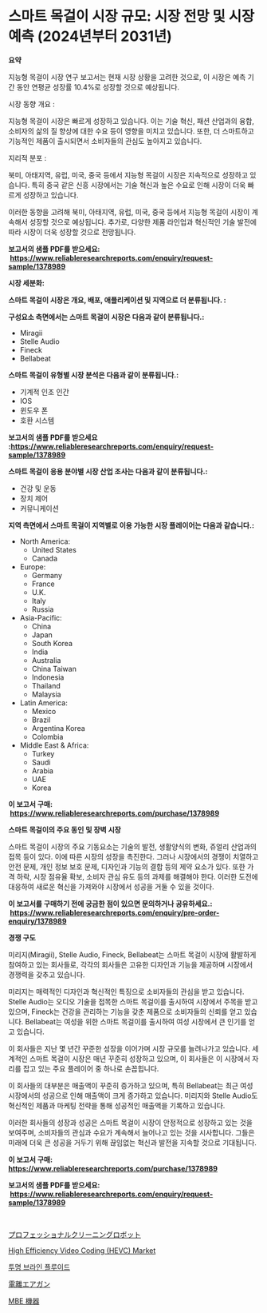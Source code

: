 <p><h1>스마트 목걸이 시장 규모: 시장 전망 및 시장 예측 (2024년부터 2031년)</h1></p><p><strong>요약</strong></p>
<p><p>지능형 목걸이 시장 연구 보고서는 현재 시장 상황을 고려한 것으로, 이 시장은 예측 기간 동안 연평균 성장률 10.4%로 성장할 것으로 예상됩니다.</p><p>시장 동향 개요 :</p><p>지능형 목걸이 시장은 빠르게 성장하고 있습니다. 이는 기술 혁신, 패션 산업과의 융합, 소비자의 삶의 질 향상에 대한 수요 등이 영향을 미치고 있습니다. 또한, 더 스마트하고 기능적인 제품이 출시되면서 소비자들의 관심도 높아지고 있습니다.</p><p>지리적 분포 :</p><p>북미, 아태지역, 유럽, 미국, 중국 등에서 지능형 목걸이 시장은 지속적으로 성장하고 있습니다. 특히 중국 같은 신흥 시장에서는 기술 혁신과 높은 수요로 인해 시장이 더욱 빠르게 성장하고 있습니다.</p><p>이러한 동향을 고려해 북미, 아태지역, 유럽, 미국, 중국 등에서 지능형 목걸이 시장이 계속해서 성장할 것으로 예상됩니다. 추가로, 다양한 제품 라인업과 혁신적인 기술 발전에 따라 시장이 더욱 성장할 것으로 전망됩니다.</p></p>
<p><strong>보고서의 샘플 PDF를 받으세요: &nbsp;<a href="https://www.reliableresearchreports.com/enquiry/request-sample/1378989">https://www.reliableresearchreports.com/enquiry/request-sample/1378989</a></strong></p>
<p><strong>시장 세분화:</strong></p>
<p><strong> 스마트 목걸이 시장은 개요, 배포, 애플리케이션 및 지역으로 더 분류됩니다. :</strong></p>
<p><strong>구성요소 측면에서는 스마트 목걸이 시장은 다음과 같이 분류됩니다.:</strong></p>
<p><ul><li>Miragii</li><li>Stelle Audio</li><li>Fineck</li><li>Bellabeat</li></ul></p>
<p><strong> 스마트 목걸이 유형별 시장 분석은 다음과 같이 분류됩니다.:</strong></p>
<p><ul><li>기계적 인조 인간</li><li>IOS</li><li>윈도우 폰</li><li>호환 시스템</li></ul></p>
<p><strong>보고서의 샘플 PDF를 받으세요 :<a href="https://www.reliableresearchreports.com/enquiry/request-sample/1378989">https://www.reliableresearchreports.com/enquiry/request-sample/1378989</a></strong></p>
<p><strong> 스마트 목걸이 응용 분야별 시장 산업 조사는 다음과 같이 분류됩니다.:</strong></p>
<p><ul><li>건강 및 운동</li><li>장치 제어</li><li>커뮤니케이션</li></ul></p>
<p><strong>지역 측면에서 스마트 목걸이 지역별로 이용 가능한 시장 플레이어는 다음과 같습니다.:</strong></p>
<p><ul>
    <li>
        North America:
        <ul>
            <li>United States</li>
            <li>Canada</li>
        </ul>
    </li>
    <li>
        Europe:
        <ul>
            <li>Germany</li>
            <li>France</li>
            <li>U.K.</li>
            <li>Italy</li>
            <li>Russia</li>
        </ul>
    </li>
    <li>
        Asia-Pacific:
        <ul>
            <li>China</li>
            <li>Japan</li>
            <li>South Korea</li>
            <li>India</li>
            <li>Australia</li>
            <li>China Taiwan</li>
            <li>Indonesia</li>
            <li>Thailand</li>
            <li>Malaysia</li>
        </ul>
    </li>
    <li>
        Latin America:
        <ul>
            <li>Mexico</li>
            <li>Brazil</li>
            <li>Argentina Korea</li>
            <li>Colombia</li>
        </ul>
    </li>
    <li>
        Middle East & Africa:
        <ul>
            <li>Turkey</li>
            <li>Saudi</li>
            <li>Arabia</li>
            <li>UAE</li>
            <li>Korea</li>
        </ul>
    </li>
    </ul></p>
<p><strong>이 보고서 구매: &nbsp;<a href="https://www.reliableresearchreports.com/purchase/1378989">https://www.reliableresearchreports.com/purchase/1378989</a></strong></p>
<p><strong>스마트 목걸이의 주요 동인 및 장벽 시장</strong></p>
<p><p>스마트 목걸이 시장의 주요 기동요소는 기술의 발전, 생활양식의 변화, 쥬얼리 산업과의 접목 등이 있다. 이에 따른 시장의 성장을 촉진한다. 그러나 시장에서의 경쟁이 치열하고 안전 문제, 개인 정보 보호 문제, 디자인과 기능의 결합 등의 제약 요소가 있다. 또한 가격 하락, 시장 점유율 확보, 소비자 관심 유도 등의 과제를 해결해야 한다. 이러한 도전에 대응하여 새로운 혁신을 가져와야 시장에서 성공을 거둘 수 있을 것이다.</p></p>
<p><strong>이 보고서를 구매하기 전에 궁금한 점이 있으면 문의하거나 공유하세요.: &nbsp;<a href="https://www.reliableresearchreports.com/enquiry/pre-order-enquiry/1378989">https://www.reliableresearchreports.com/enquiry/pre-order-enquiry/1378989</a></strong></p>
<p><strong>경쟁 구도</strong></p>
<p><p>미리지(Miragii), Stelle Audio, Fineck, Bellabeat는 스마트 목걸이 시장에 활발하게 참여하고 있는 회사들로, 각각의 회사들은 고유한 디자인과 기능을 제공하며 시장에서 경쟁력을 갖추고 있습니다.</p><p>미리지는 매력적인 디자인과 혁신적인 특징으로 소비자들의 관심을 받고 있습니다. Stelle Audio는 오디오 기술을 접목한 스마트 목걸이를 출시하여 시장에서 주목을 받고 있으며, Fineck는 건강을 관리하는 기능을 갖춘 제품으로 소비자들의 신뢰를 얻고 있습니다. Bellabeat는 여성을 위한 스마트 목걸이를 출시하여 여성 시장에서 큰 인기를 얻고 있습니다.</p><p>이 회사들은 지난 몇 년간 꾸준한 성장을 이어가며 시장 규모를 늘려나가고 있습니다. 세계적인 스마트 목걸이 시장은 매년 꾸준히 성장하고 있으며, 이 회사들은 이 시장에서 자리를 잡고 있는 주요 플레이어 중 하나로 손꼽힙니다.</p><p>이 회사들의 대부분은 매출액이 꾸준히 증가하고 있으며, 특히 Bellabeat는 최근 여성 시장에서의 성공으로 인해 매출액이 크게 증가하고 있습니다. 미리지와 Stelle Audio도 혁신적인 제품과 마케팅 전략을 통해 성공적인 매출액을 기록하고 있습니다.</p><p>이러한 회사들의 성장과 성공은 스마트 목걸이 시장이 안정적으로 성장하고 있는 것을 보여주며, 소비자들의 관심과 수요가 계속해서 늘어나고 있는 것을 시사합니다. 그들은 미래에 더욱 큰 성공을 거두기 위해 끊임없는 혁신과 발전을 지속할 것으로 기대됩니다.</p></p>
<p><strong>이 보고서 구매: &nbsp; <a href="https://www.reliableresearchreports.com/purchase/1378989">https://www.reliableresearchreports.com/purchase/1378989</a></strong></p>
<p><strong>보고서의 샘플 PDF를 받으세요: &nbsp;<a href="https://www.reliableresearchreports.com/enquiry/request-sample/1378989">https://www.reliableresearchreports.com/enquiry/request-sample/1378989</a></strong><strong></strong></p>
<p>&nbsp;</p>
<p><p><a href="https://medium.com/@jacksonmith1931/%E3%83%97%E3%83%AD%E3%83%95%E3%82%A7%E3%83%83%E3%82%B7%E3%83%A7%E3%83%8A%E3%83%AB%E3%82%AF%E3%83%AA%E3%83%BC%E3%83%8B%E3%83%B3%E3%82%B0%E3%83%AD%E3%83%9C%E3%83%83%E3%83%88%E5%B8%82%E5%A0%B4-%E5%B8%82%E5%A0%B4cagr-%E5%B8%82%E5%A0%B4%E3%83%88%E3%83%AC%E3%83%B3%E3%83%89-%E3%81%8A%E3%82%88%E3%81%B3%E6%88%90%E9%95%B7%E6%88%A6%E7%95%A5%E3%81%AB%E5%AF%BE%E3%81%99%E3%82%8B%E6%B4%9E%E5%AF%9F-81220e017ce8">プロフェッショナルクリーニングロボット</a></p><p><a href="https://issuu.com/reportprime-2/docs/high-efficiency-video-coding-hevc-market-size-2030">High Efficiency Video Coding (HEVC) Market</a></p><p><a href="https://medium.com/@greggibson7876/%ED%81%B4%EB%A6%AC%EC%96%B4-%EB%B8%8C%EB%9D%BC%EC%9D%B8-%EC%95%A1%EC%B2%B4-%EC%8B%9C%EC%9E%A5-%EC%A0%90%EC%9C%A0%EC%9C%A8-%EB%B3%80%ED%99%94-%EB%B0%8F-%EC%8B%9C%EC%9E%A5-%EC%84%B1%EC%9E%A5-%EC%B6%94%EC%84%B8-2024-2031-c1937012170f">투명 브라인 플루이드</a></p><p><a href="https://medium.com/@ismaelblick2023/%E3%82%A4%E3%82%AA%E3%83%B3%E5%8C%96%E3%82%A8%E3%82%A2%E3%82%AC%E3%83%B3%E5%B8%82%E5%A0%B4%E5%88%86%E6%9E%90-%E3%81%9D%E3%81%AEcagr-%E5%B8%82%E5%A0%B4%E3%82%BB%E3%82%B0%E3%83%A1%E3%83%B3%E3%83%86%E3%83%BC%E3%82%B7%E3%83%A7%E3%83%B3-%E3%81%8A%E3%82%88%E3%81%B3%E3%82%B0%E3%83%AD%E3%83%BC%E3%83%90%E3%83%AB%E7%94%A3%E6%A5%AD%E6%A6%82%E8%A6%81-10bcc97cf017">電離エアガン</a></p><p><a href="https://github.com/ycmtqqhvk3273/Market-Research-Report-List-1/blob/main/81211571325.md">MBE 機器</a></p></p>